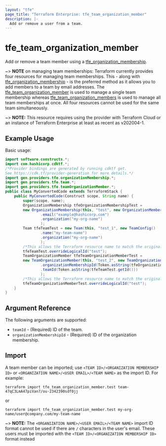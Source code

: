 ```yaml
---
layout: "tfe"
page_title: "Terraform Enterprise: tfe_team_organization_member"
description: |-
  Add or remove a user from a team.
---
```


# tfe_team_organization_member

Add or remove a team member using a
[tfe_organization_membership](organization_membership.html).

~> **NOTE** on managing team memberships: Terraform currently provides four
resources for managing team memberships. This - along with [tfe_organization_membership](organization_membership.html) - is the preferred method as it
allows you to add members to a team by email addresses. The [tfe_team_organization_member](team_organization_member.html) is used to manage a single team membership whereas [tfe_team_organization_members](team_organization_members.html) is used to manage all team memberships at once. All four resources cannot be used for the same team simultaneously.

~> **NOTE:** This resource requires using the provider with Terraform Cloud or
an instance of Terraform Enterprise at least as recent as v202004-1.

## Example Usage

Basic usage:

```java
import software.constructs.*;
import com.hashicorp.cdktf.*;
/*Provider bindings are generated by running cdktf get.
See https://cdk.tf/provider-generation for more details.*/
import gen.providers.tfe.organizationMembership.*;
import gen.providers.tfe.team.*;
import gen.providers.tfe.teamOrganizationMember.*;
public class MyConvertedCode extends TerraformStack {
    public MyConvertedCode(Construct scope, String name) {
        super(scope, name);
        OrganizationMembership tfeOrganizationMembershipTest =
        new OrganizationMembership(this, "test", new OrganizationMembershipConfig()
                .email("example@hashicorp.com")
                .organization("my-org-name")
                );
        Team tfeTeamTest = new Team(this, "test_1", new TeamConfig()
                .name("my-team-name")
                .organization("my-org-name")
                );
        /*This allows the Terraform resource name to match the original name. You can remove the call if you don't need them to match.*/
        tfeTeamTest.overrideLogicalId("test");
        TeamOrganizationMember tfeTeamOrganizationMemberTest =
        new TeamOrganizationMember(this, "test_2", new TeamOrganizationMemberConfig()
                .organizationMembershipId(Token.asString(tfeOrganizationMembershipTest.getId()))
                .teamId(Token.asString(tfeTeamTest.getId()))
                );
        /*This allows the Terraform resource name to match the original name. You can remove the call if you don't need them to match.*/
        tfeTeamOrganizationMemberTest.overrideLogicalId("test");
    }
}
```

## Argument Reference

The following arguments are supported:

* `teamId` - (Required) ID of the team.
* `organizationMembershipId` - (Required) ID of the organization membership.

## Import

A team member can be imported; use `<TEAM ID>/<ORGANIZATION MEMBERSHIP ID>` or `<ORGANIZATION NAME>/<USER EMAIL>/<TEAM NAME>`
as the import ID. For example:

```shell
terraform import tfe_team_organization_member.test team-47qC3LmA47piVan7/ou-2342390sdf0jj
```
or
```shell
terraform import tfe_team_organization_member.test my-org-name/user@company.com/my-team-name
```
~> **NOTE:** The `<ORGANIZATION NAME>/<USER EMAIL>/<TEAM NAME>` import ID format cannot be used if there are `/` characters in the user's email. These users must be imported with the `<TEAM ID>/<ORGANIZATION MEMBERSHIP ID>` format instead  
<!-- cache-key: cdktf-0.17.0-pre.15 input-79b344f877a555a61065eab94c46b681486e65f04ba2f5566ba29c46f6b98be9 -->